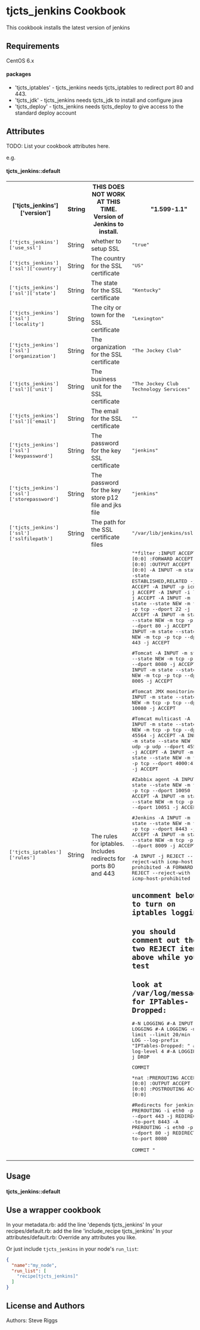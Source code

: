 tjcts_jenkins Cookbook
======================
This cookbook installs the latest version of jenkins

Requirements
------------
CentOS 6.x

#### packages
- 'tjcts_iptables' - tjcts_jenkins needs tjcts_iptables to redirect port 80 and 443.
- 'tjcts_jdk' - tjcts_jenkins needs tjcts_jdk to install and configure java
- 'tjcts_deploy' - tjcts_jenkins needs tjcts_deploy to give access to the standard deploy account


Attributes
----------
TODO: List your cookbook attributes here.

e.g.
#### tjcts_jenkins::default
<table>
  <tr>
    <th>['tjcts_jenkins']['version']</th>
    <th>String</th>
    <th>THIS DOES NOT WORK AT THIS TIME. Version of Jenkins to install.</th>
    <th>"1.599-1.1"</th>
  </tr>
  <tr>
    <td><tt>['tjcts_jenkins']['use_ssl']</tt></td>
    <td>String</td>
    <td>whether to setup SSL</td>
    <td><tt>"true"</tt></td>
  </tr>
  <tr>
    <td><tt>['tjcts_jenkins']['ssl']['country']</tt></td>
    <td>String</td>
    <td>The country for the SSL certificate</td>
    <td><tt>"US"</tt></td>
  </tr>
  <tr>
    <td><tt>['tjcts_jenkins']['ssl']['state']</tt></td>
    <td>String</td>
    <td>The state for the SSL certificate</td>
    <td><tt>"Kentucky"</tt></td>
  </tr>
  <tr>
    <td><tt>['tjcts_jenkins']['ssl']['locality']</tt></td>
    <td>String</td>
    <td>The city or town for the SSL certificate</td>
    <td><tt>"Lexington"</tt></td>
  </tr>
  <tr>
    <td><tt>['tjcts_jenkins']['ssl']['organization']</tt></td>
    <td>String</td>
    <td>The organization for the SSL certificate</td>
    <td><tt>"The Jockey Club"</tt></td>
  </tr>
  <tr>
    <td><tt>['tjcts_jenkins']['ssl']['unit']</tt></td>
    <td>String</td>
    <td>The business unit for the SSL certificate</td>
    <td><tt>"The Jockey Club Technology Services"</tt></td>
  </tr>
  <tr>
    <td><tt>['tjcts_jenkins']['ssl']['email']</tt></td>
    <td>String</td>
    <td>The email for the SSL certificate</td>
    <td><tt>""</tt></td>
  </tr>
  <tr>
    <td><tt>['tjcts_jenkins']['ssl']['keypassword']</tt></td>
    <td>String</td>
    <td>The password for the key SSL certificate</td>
    <td><tt>"jenkins"</tt></td>
  </tr>
  <tr>
    <td><tt>['tjcts_jenkins']['ssl']['storepassword']</tt></td>
    <td>String</td>
    <td>The password for the key store p12 file and jks file</td>
    <td><tt>"jenkins"</tt></td>
  </tr>
  <tr>
    <td><tt>['tjcts_jenkins']['ssl']['sslfilepath']</tt></td>
    <td>String</td>
    <td>The path for the SSL certificate files</td>
    <td><tt>"/var/lib/jenkins/ssl"</tt></td>
  </tr>
  <tr>
    <td><tt>['tjcts_iptables']['rules']</tt></td>
    <td>String</td>
    <td>The rules for iptables. Includes redirects for ports 80 and 443</td>
    <td><tt>"*filter
:INPUT ACCEPT [0:0]
:FORWARD ACCEPT [0:0]
:OUTPUT ACCEPT [0:0]
-A INPUT -m state --state ESTABLISHED,RELATED -j ACCEPT
-A INPUT -p icmp -j ACCEPT
-A INPUT -i lo -j ACCEPT
-A INPUT -m state --state NEW -m tcp -p tcp --dport 22 -j ACCEPT
-A INPUT -m state --state NEW -m tcp -p tcp --dport 80 -j ACCEPT
-A INPUT -m state --state NEW -m tcp -p tcp --dport 443 -j ACCEPT

#Tomcat
-A INPUT -m state --state NEW -m tcp -p tcp --dport 8080 -j ACCEPT
-A INPUT -m state --state NEW -m tcp -p tcp --dport 8005 -j ACCEPT

#Tomcat JMX monitoring
-A INPUT -m state --state NEW -m tcp -p tcp --dport 10080 -j ACCEPT

#Tomcat multicast
-A INPUT -m state --state NEW -m tcp -p tcp --dport 45564 -j ACCEPT
-A INPUT -m state --state NEW -m udp -p udp --dport 45564 -j ACCEPT
-A INPUT -m state --state NEW -m tcp -p tcp --dport 4000:4100 -j ACCEPT

#Zabbix agent
-A INPUT -m state --state NEW -m tcp -p tcp --dport 10050 -j ACCEPT
-A INPUT -m state --state NEW -m tcp -p tcp --dport 10051 -j ACCEPT

#Jenkins
-A INPUT -m state --state NEW -m tcp -p tcp --dport 8443 -j ACCEPT
-A INPUT -m state --state NEW -m tcp -p tcp --dport 8009 -j ACCEPT

-A INPUT -j REJECT --reject-with icmp-host-prohibited
-A FORWARD -j REJECT --reject-with icmp-host-prohibited

##  uncomment below to turn on iptables logging
##  you should comment out the two REJECT items above while you test
##  look at /var/log/messages for IPTables-Dropped:
#-N LOGGING
#-A INPUT -j LOGGING
#-A LOGGING -m limit --limit 20/min -j LOG --log-prefix \"IPTables-Dropped: \" #--log-level 4
#-A LOGGING -j DROP

COMMIT


*nat
:PREROUTING ACCEPT [0:0]
:OUTPUT ACCEPT [0:0]
:POSTROUTING ACCEPT [0:0]

#Redirects for jenkins
-A PREROUTING -i eth0 -p tcp --dport 443 -j REDIRECT --to-port 8443
-A PREROUTING -i eth0 -p tcp --dport 80 -j REDIRECT --to-port 8080

COMMIT
"</tt></td>
  </tr>
</table>

Usage
-----
#### tjcts_jenkins::default

## Use a wrapper cookbook ##
In your metadata.rb: add the line 'depends tjcts_jenkins'
In your recipes/default.rb: add the line 'include_recipe tjcts_jenkins'
In your attributes/default.rb: Override any attributes you like.


Or just include `tjcts_jenkins` in your node's `run_list`:

```json
{
  "name":"my_node",
  "run_list": [
    "recipe[tjcts_jenkins]"
  ]
}
```


License and Authors
-------------------
Authors: Steve Riggs
